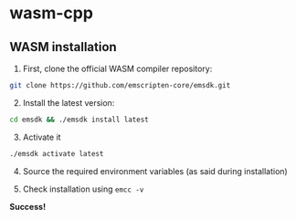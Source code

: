 # wasm-cpp

## WASM installation

1. First, clone the official WASM compiler repository:

```bash
git clone https://github.com/emscripten-core/emsdk.git
```

2. Install the latest version:

```bash
cd emsdk && ./emsdk install latest
```

3. Activate it

```bash
./emsdk activate latest
```

4. Source the required environment variables (as said during installation)

5. Check installation using `emcc -v`

**Success!**
